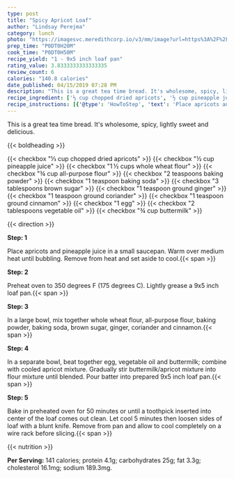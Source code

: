 ```yaml
---
type: post
title: "Spicy Apricot Loaf"
author: "Lindsay Perejma"
category: lunch
photo: "https://imagesvc.meredithcorp.io/v3/mm/image?url=https%3A%2F%2Fimages.media-allrecipes.com%2Fuserphotos%2F2525228.jpg"
prep_time: "P0DT0H20M"
cook_time: "P0DT0H50M"
recipe_yield: "1 - 9x5 inch loaf pan"
rating_value: 3.8333333333333335
review_count: 6
calories: "140.8 calories"
date_published: 04/15/2019 07:28 PM
description: "This is a great tea time bread. It's wholesome, spicy, lightly sweet and delicious."
recipe_ingredient: ['⅓ cup chopped dried apricots', '½ cup pineapple juice', '1\u2009½ cups whole wheat flour', '¾ cup all-purpose flour', '2 teaspoons baking powder', '1 teaspoon baking soda', '3 tablespoons brown sugar', '1 teaspoon ground ginger', '1 teaspoon ground coriander', '1 teaspoon ground cinnamon', '1 egg', '2 tablespoons vegetable oil', '¾ cup buttermilk']
recipe_instructions: [{'@type': 'HowToStep', 'text': 'Place apricots and pineapple juice in a small saucepan. Warm over medium heat until bubbling. Remove from heat and set aside to cool.\n'}, {'@type': 'HowToStep', 'text': 'Preheat oven to 350 degrees F (175 degrees C). Lightly grease a 9x5 inch loaf pan.\n'}, {'@type': 'HowToStep', 'text': 'In a large bowl, mix together whole wheat flour, all-purpose flour, baking powder, baking soda, brown sugar, ginger, coriander and cinnamon.\n'}, {'@type': 'HowToStep', 'text': 'In a separate bowl, beat together egg, vegetable oil and buttermilk; combine with cooled apricot mixture. Gradually stir buttermilk/apricot mixture into flour mixture until blended. Pour batter into prepared 9x5 inch loaf pan.\n'}, {'@type': 'HowToStep', 'text': 'Bake in preheated oven for 50 minutes or until a toothpick inserted into center of the loaf comes out clean. Let cool 5 minutes then loosen sides of loaf with a blunt knife. Remove from pan and allow to cool completely on a wire rack before slicing.\n'}]
---
```


This is a great tea time bread. It's wholesome, spicy, lightly sweet and delicious. 

{{< boldheading >}}

{{< checkbox "⅓ cup chopped dried apricots" >}}
{{< checkbox "½ cup pineapple juice" >}}
{{< checkbox "1 ½ cups whole wheat flour" >}}
{{< checkbox "¾ cup all-purpose flour" >}}
{{< checkbox "2 teaspoons baking powder" >}}
{{< checkbox "1 teaspoon baking soda" >}}
{{< checkbox "3 tablespoons brown sugar" >}}
{{< checkbox "1 teaspoon ground ginger" >}}
{{< checkbox "1 teaspoon ground coriander" >}}
{{< checkbox "1 teaspoon ground cinnamon" >}}
{{< checkbox "1  egg" >}}
{{< checkbox "2 tablespoons vegetable oil" >}}
{{< checkbox "¾ cup buttermilk" >}}


{{< direction >}}

**Step: 1**

Place apricots and pineapple juice in a small saucepan. Warm over medium heat until bubbling. Remove from heat and set aside to cool.{{< span >}}

**Step: 2**

Preheat oven to 350 degrees F (175 degrees C). Lightly grease a 9x5 inch loaf pan.{{< span >}}

**Step: 3**

In a large bowl, mix together whole wheat flour, all-purpose flour, baking powder, baking soda, brown sugar, ginger, coriander and cinnamon.{{< span >}}

**Step: 4**

In a separate bowl, beat together egg, vegetable oil and buttermilk; combine with cooled apricot mixture. Gradually stir buttermilk/apricot mixture into flour mixture until blended. Pour batter into prepared 9x5 inch loaf pan.{{< span >}}

**Step: 5**

Bake in preheated oven for 50 minutes or until a toothpick inserted into center of the loaf comes out clean. Let cool 5 minutes then loosen sides of loaf with a blunt knife. Remove from pan and allow to cool completely on a wire rack before slicing.{{< span >}}

{{< nutrition >}}

**Per Serving:** 141 calories; protein 4.1g; carbohydrates 25g; fat 3.3g; cholesterol 16.1mg; sodium 189.3mg.